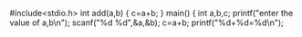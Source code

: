 #include<stdio.h>
int add(a,b)
{
c=a+b;
}
main()
{
int a,b,c;
printf("enter the value of a,b\n");
scanf("%d %d",&a,&b);
c=a+b;
printf("%d+%d=%d\n");
